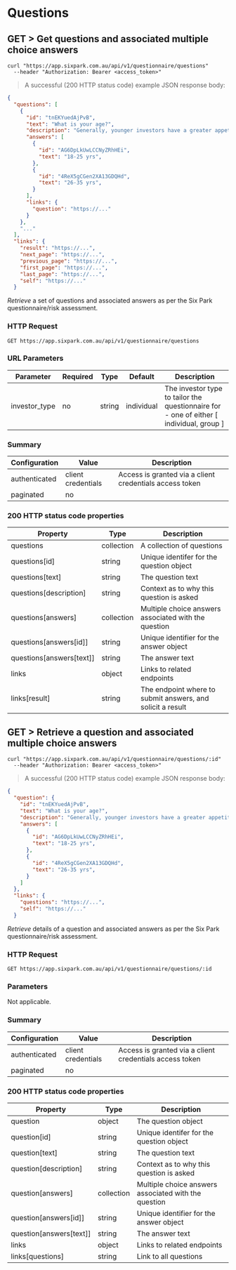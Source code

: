 # Questions

## GET > Get questions and associated multiple choice answers

```shell
curl "https://app.sixpark.com.au/api/v1/questionnaire/questions"
  --header "Authorization: Bearer <access_token>"
```

> A successful (200 HTTP status code) example JSON response body:

```json
{
  "questions": [
    {
      "id": "tnEKYuedAjPvB",
      "text": "What is your age?",
      "description": "Generally, younger investors have a greater appetite for...",
      "answers": [
        {
          "id": "AG6DpLkUwLCCNyZRhHEi",
          "text": "18-25 yrs",
        },
        {
          "id": "4ReX5gCGen2XA13GDQHd",
          "text": "26-35 yrs",
        }
      ],
      "links": {
        "question": "https://..."
      }
    },
    "..."
  ],
  "links": {
    "result": "https://...",
    "next_page": "https://...",
    "previous_page": "https://...",
    "first_page": "https://...",
    "last_page": "https://...",
    "self": "https://..."
  }
```

_Retrieve_ a set of questions and associated answers as per the Six Park questionnaire/risk assessment.

### HTTP Request

`GET https://app.sixpark.com.au/api/v1/questionnaire/questions`

### URL Parameters

Parameter | Required | Type | Default | Description
--------- | ----------- | ----------- | ----------- | -----------
investor_type | no | string | individual | The investor type to tailor the questionnaire for - one of either [ individual, group ]

### Summary

Configuration | Value | Description
--------- | ------- | -----------
authenticated | client credentials | Access is granted via a client credentials access token
paginated | no | 

### 200 HTTP status code properties

Property | Type | Description
--------- | ----------- | -----------
questions | collection | A collection of questions
questions[id] | string | Unique identifer for the question object
questions[text] | string | The question text
questions[description] | string | Context as to why this question is asked
questions[answers] | collection | Multiple choice answers associated with the question
questions[answers[id]] | string | Unique identifier for the answer object
questions[answers[text]] | string | The answer text
links | object | Links to related endpoints
links[result] | string | The endpoint where to submit answers, and solicit a result


## GET > Retrieve a question and associated multiple choice answers

```shell
curl "https://app.sixpark.com.au/api/v1/questionnaire/questions/:id"
  --header "Authorization: Bearer <access_token>"
```

> A successful (200 HTTP status code) example JSON response body:

```json
{
  "question": {
    "id": "tnEKYuedAjPvB",
    "text": "What is your age?",
    "description": "Generally, younger investors have a greater appetite for...",
    "answers": [
      {
        "id": "AG6DpLkUwLCCNyZRhHEi",
        "text": "18-25 yrs",
      },
      {
        "id": "4ReX5gCGen2XA13GDQHd",
        "text": "26-35 yrs",
      }
    ]
  },
  "links": {
    "questions": "https://...",
    "self": "https://..."
  }
```

_Retrieve_ details of a question and associated answers as per the Six Park questionnaire/risk assessment.

### HTTP Request

`GET https://app.sixpark.com.au/api/v1/questionnaire/questions/:id`

### Parameters

Not applicable.

### Summary

Configuration | Value | Description
--------- | ------- | -----------
authenticated | client credentials | Access is granted via a client credentials access token
paginated | no |

### 200 HTTP status code properties

Property | Type | Description
--------- | ----------- | -----------
question | object | The question object
question[id] | string | Unique identifer for the question object
question[text] | string | The question text
question[description] | string | Context as to why this question is asked
question[answers] | collection | Multiple choice answers associated with the question
question[answers[id]] | string | Unique identifier for the answer object
question[answers[text]] | string | The answer text
links | object | Links to related endpoints
links[questions] | string | Link to all questions
